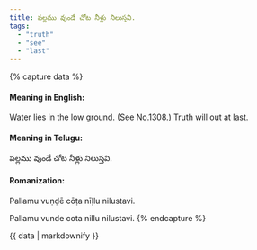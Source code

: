 ```yaml
---
title: పల్లము వుండే చోట నీళ్లు నిలుస్తవి.
tags:
  - "truth"
  - "see"
  - "last"
---
```


{% capture data %}
#### Meaning in English:
Water lies in the low ground.
(See No.1308.)
Truth will out at last.

#### Meaning in Telugu:
పల్లము వుండే చోట నీళ్లు నిలుస్తవి.

#### Romanization:
Pallamu vuṇḍē cōṭa nīḷlu nilustavi.

Pallamu vunde cota nillu nilustavi.
{% endcapture %}

{{ data | markdownify }}

